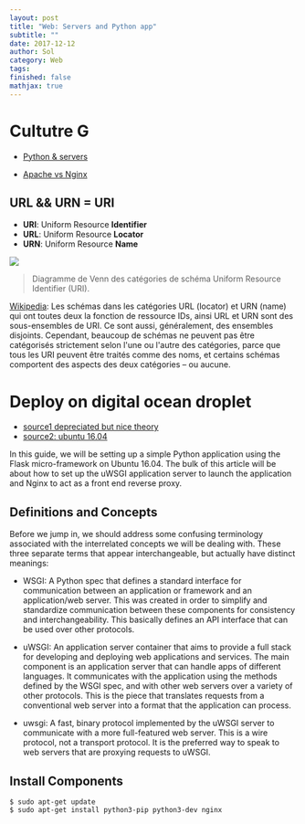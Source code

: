 ```yaml
---
layout: post
title: "Web: Servers and Python app"
subtitle: ""
date: 2017-12-12
author: Sol
category: Web
tags: 
finished: false
mathjax: true
---
```


# Cultutre G

* [Python & servers](https://www.airpair.com/python/posts/python-servers)

* [Apache vs Nginx](https://www.digitalocean.com/community/tutorials/apache-vs-nginx-practical-considerations)

## URL && URN = URI

* **URI**: Uniform Resource **Identifier**
* **URL**: Uniform Resource **Locator**
* **URN**: Uniform Resource **Name**

![](https://upload.wikimedia.org/wikipedia/commons/thumb/d/dd/URI_Venn_Diagram.png/270px-URI_Venn_Diagram.png)
>Diagramme de Venn des catégories de schéma Uniform Resource Identifier (URI). 

[Wikipedia](https://fr.wikipedia.org/wiki/Uniform_Resource_Identifier): Les schémas dans les catégories URL (locator) et URN (name) qui ont toutes deux la fonction de ressource IDs, ainsi URL et URN sont des sous-ensembles de URI. Ce sont aussi, généralement, des ensembles disjoints. Cependant, beaucoup de schémas ne peuvent pas être catégorisés strictement selon l'une ou l'autre des catégories, parce que tous les URI peuvent être traités comme des noms, et certains schémas comportent des aspects des deux catégories – ou aucune.


# Deploy on digital ocean droplet

* [source1 depreciated but nice theory](https://www.digitalocean.com/community/tutorials/how-to-set-up-uwsgi-and-nginx-to-serve-python-apps-on-ubuntu-14-04#definitions-and-concepts)
* [source2: ubuntu 16.04](https://www.digitalocean.com/community/tutorials/how-to-serve-flask-applications-with-uwsgi-and-nginx-on-ubuntu-16-04)

In this guide, we will be setting up a simple Python application using the Flask micro-framework on Ubuntu 16.04. The bulk of this article will be about how to set up the uWSGI application server to launch the application and Nginx to act as a front end reverse proxy.

## Definitions and Concepts

Before we jump in, we should address some confusing terminology associated with the interrelated concepts we will be dealing with. These three separate terms that appear interchangeable, but actually have distinct meanings:

* WSGI: A Python spec that defines a standard interface for communication between an application or framework and an application/web server. This was created in order to simplify and standardize communication between these components for consistency and interchangeability. This basically defines an API interface that can be used over other protocols.

* uWSGI: An application server container that aims to provide a full stack for developing and deploying web applications and services. The main component is an application server that can handle apps of different languages. It communicates with the application using the methods defined by the WSGI spec, and with other web servers over a variety of other protocols. This is the piece that translates requests from a conventional web server into a format that the application can process.

* uwsgi: A fast, binary protocol implemented by the uWSGI server to communicate with a more full-featured web server. This is a wire protocol, not a transport protocol. It is the preferred way to speak to web servers that are proxying requests to uWSGI.

## Install Components

```
$ sudo apt-get update
$ sudo apt-get install python3-pip python3-dev nginx
```
